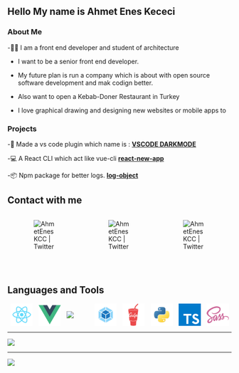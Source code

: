 ## **Hello** My name is Ahmet Enes Kececi

### About Me

-👨‍💻 I am a front end developer and student of architecture

- I want to be a senior front end developer.

- My future plan is run a company which is about with open source software development and mak codign better.

- Also want to open a Kebab-Doner Restaurant in Turkey

- I love graphical drawing and designing new websites or mobile apps to

### Projects

-🔌 Made a vs code plugin which name is : [**VSCODE DARKMODE**](https://marketplace.visualstudio.com/items?itemName=granddaleTech.theme)

-💻 A React CLI which act like vue-cli [**react-new-app**](https://www.npmjs.com/package/react-new-app)

-📦 Npm package for better logs. [**log-object**](https://www.npmjs.com/package/log-object)

## Contact with me

<div style="width: 100%; display:flex;justify-content: space-around">

[<img align="left" width="50px" alt="AhmetEnesKCC | Twitter" src="https://cdn.jsdelivr.net/npm/simple-icons@v3/icons/twitter.svg"/>][twitter]

[<img align="left" width="50px" alt="AhmetEnesKCC | Twitter" src="https://cdn.jsdelivr.net/npm/simple-icons@v3/icons/gmail.svg"/>][gmail]

[<img align="left" width="50px" alt="AhmetEnesKCC | Twitter" src="https://cdn.jsdelivr.net/npm/simple-icons@v3/icons/linkedin.svg"/>][linkedin]

</div>

<br />
<br />

## Languages and Tools

<div style="width : 100%;
        align-items : center;
        display : flex;
        justify-content : space-around;
        flex-direction : row;
        flex-wrap : wrap">

<img width="50px" src="https://raw.githubusercontent.com/github/explore/80688e429a7d4ef2fca1e82350fe8e3517d3494d/topics/react/react.png" alt="react"/>

<img width="50px" src="https://raw.githubusercontent.com/github/explore/80688e429a7d4ef2fca1e82350fe8e3517d3494d/topics/vue/vue.png" alt="react"/>

<img width="50px" src="https://cdn.jsdelivr.net/npm/simple-icons@v3/icons/svelte.svg"/>

<img width="50px" src="https://raw.githubusercontent.com/github/explore/80688e429a7d4ef2fca1e82350fe8e3517d3494d/topics/webpack/webpack.png"/>

<img  width="50px" src="https://raw.githubusercontent.com/github/explore/80688e429a7d4ef2fca1e82350fe8e3517d3494d/topics/gulp/gulp.png"/>

<img width="50px" src="https://raw.githubusercontent.com/github/explore/80688e429a7d4ef2fca1e82350fe8e3517d3494d/topics/python/python.png"/>

<img width="50px" src="https://raw.githubusercontent.com/github/explore/80688e429a7d4ef2fca1e82350fe8e3517d3494d/topics/typescript/typescript.png"/>

<img width="50px" src="https://raw.githubusercontent.com/github/explore/80688e429a7d4ef2fca1e82350fe8e3517d3494d/topics/sass/sass.png"/>

</div>

---

<img  style="margin: 0px auto; display : block"  src="https://github-readme-stats.vercel.app/api?username=ahmeteneskcc&show_icons=true&hide_border=true&theme=gotham&custom_title=My Github Stats">

---

<img style="margin: 0px auto; display : block" src="https://github-readme-stats.vercel.app/api/top-langs/?username=ahmeteneskcc&theme=gotham">

[twitter]: https://twitter.com/kccenes
[gmail]: mailto:ahmetkcc2001@gmail.com
[linkedin]: https://www.linkedin.com/in/ahmet-enes-kececi-8b02821b6/
[react]: https://raw.githubusercontent.com/github/explore/80688e429a7d4ef2fca1e82350fe8e3517d3494d/topics/react/react.png
[vue]: https://raw.githubusercontent.com/github/explore/80688e429a7d4ef2fca1e82350fe8e3517d3494d/topics/vue/vue.png
[svelte]: https://cdn.jsdelivr.net/npm/simple-icons@v3/icons/svelte.svg
[webpack]: https://raw.githubusercontent.com/github/explore/80688e429a7d4ef2fca1e82350fe8e3517d3494d/topics/webpack/webpack.png
[gulp]: https://raw.githubusercontent.com/github/explore/80688e429a7d4ef2fca1e82350fe8e3517d3494d/topics/gulp/gulp.png
[python]: https://raw.githubusercontent.com/github/explore/80688e429a7d4ef2fca1e82350fe8e3517d3494d/topics/python/python.png
[typescript]: https://raw.githubusercontent.com/github/explore/80688e429a7d4ef2fca1e82350fe8e3517d3494d/topics/typescript/typescript.png
[sass]: https://raw.githubusercontent.com/github/explore/80688e429a7d4ef2fca1e82350fe8e3517d3494d/topics/sass/sass.png
